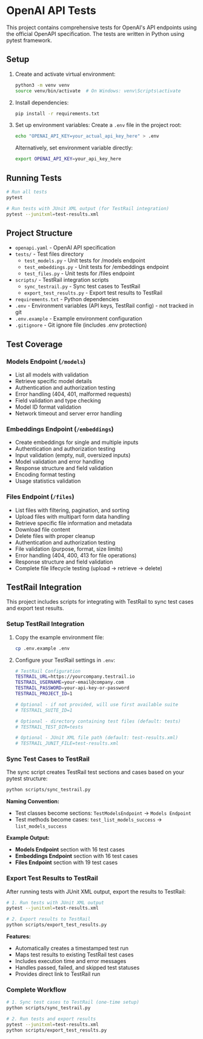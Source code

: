 # OpenAI API Tests

This project contains comprehensive tests for OpenAI's API endpoints using the official OpenAPI specification. The tests are written in Python using pytest framework.

## Setup

1. Create and activate virtual environment:
   ```bash
   python3 -m venv venv
   source venv/bin/activate  # On Windows: venv\Scripts\activate
   ```

2. Install dependencies:
   ```bash
   pip install -r requirements.txt
   ```

3. Set up environment variables:
   Create a `.env` file in the project root:
   ```bash
   echo "OPENAI_API_KEY=your_actual_api_key_here" > .env
   ```
   
   Alternatively, set environment variable directly:
   ```bash
   export OPENAI_API_KEY=your_api_key_here
   ```

## Running Tests

```bash
# Run all tests
pytest

# Run tests with JUnit XML output (for TestRail integration)
pytest --junitxml=test-results.xml
```

## Project Structure

- `openapi.yaml` - OpenAI API specification
- `tests/` - Test files directory
  - `test_models.py` - Unit tests for /models endpoint
  - `test_embeddings.py` - Unit tests for /embeddings endpoint
  - `test_files.py` - Unit tests for /files endpoint
- `scripts/` - TestRail integration scripts
  - `sync_testrail.py` - Sync test cases to TestRail
  - `export_test_results.py` - Export test results to TestRail
- `requirements.txt` - Python dependencies
- `.env` - Environment variables (API keys, TestRail config) - not tracked in git
- `.env.example` - Example environment configuration
- `.gitignore` - Git ignore file (includes .env protection)

## Test Coverage

### Models Endpoint (`/models`)
- List all models with validation
- Retrieve specific model details
- Authentication and authorization testing
- Error handling (404, 401, malformed requests)
- Field validation and type checking
- Model ID format validation
- Network timeout and server error handling

### Embeddings Endpoint (`/embeddings`)
- Create embeddings for single and multiple inputs
- Authentication and authorization testing
- Input validation (empty, null, oversized inputs)
- Model validation and error handling
- Response structure and field validation
- Encoding format testing
- Usage statistics validation

### Files Endpoint (`/files`)
- List files with filtering, pagination, and sorting
- Upload files with multipart form data handling
- Retrieve specific file information and metadata
- Download file content
- Delete files with proper cleanup
- Authentication and authorization testing
- File validation (purpose, format, size limits)
- Error handling (404, 400, 413 for file operations)
- Response structure and field validation
- Complete file lifecycle testing (upload → retrieve → delete)

## TestRail Integration

This project includes scripts for integrating with TestRail to sync test cases and export test results.

### Setup TestRail Integration

1. Copy the example environment file:
   ```bash
   cp .env.example .env
   ```

2. Configure your TestRail settings in `.env`:
   ```bash
   # TestRail Configuration
   TESTRAIL_URL=https://yourcompany.testrail.io
   TESTRAIL_USERNAME=your-email@company.com
   TESTRAIL_PASSWORD=your-api-key-or-password
   TESTRAIL_PROJECT_ID=1

   # Optional - if not provided, will use first available suite
   # TESTRAIL_SUITE_ID=1

   # Optional - directory containing test files (default: tests)
   # TESTRAIL_TEST_DIR=tests

   # Optional - JUnit XML file path (default: test-results.xml)
   # TESTRAIL_JUNIT_FILE=test-results.xml
   ```

### Sync Test Cases to TestRail

The sync script creates TestRail test sections and cases based on your pytest structure:

```bash
python scripts/sync_testrail.py
```

**Naming Convention:**
- Test classes become sections: `TestModelsEndpoint` → `Models Endpoint`
- Test methods become cases: `test_list_models_success` → `list_models_success`

**Example Output:**
- **Models Endpoint** section with 16 test cases
- **Embeddings Endpoint** section with 16 test cases  
- **Files Endpoint** section with 19 test cases

### Export Test Results to TestRail

After running tests with JUnit XML output, export the results to TestRail:

```bash
# 1. Run tests with JUnit XML output
pytest --junitxml=test-results.xml

# 2. Export results to TestRail
python scripts/export_test_results.py
```

**Features:**
- Automatically creates a timestamped test run
- Maps test results to existing TestRail test cases
- Includes execution time and error messages
- Handles passed, failed, and skipped test statuses
- Provides direct link to TestRail run

### Complete Workflow

```bash
# 1. Sync test cases to TestRail (one-time setup)
python scripts/sync_testrail.py

# 2. Run tests and export results
pytest --junitxml=test-results.xml
python scripts/export_test_results.py
```